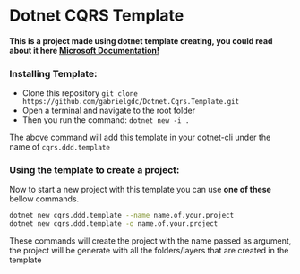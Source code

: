 # Dotnet CQRS Template

#### This is a project made using dotnet template creating, you could read about it here [Microsoft Documentation!](https://docs.microsoft.com/pt-br/dotnet/core/tutorials/cli-templates-create-project-template)

### Installing Template:

- Clone this repository ``git clone https://github.com/gabrielgdc/Dotnet.Cqrs.Template.git``
- Open a terminal and navigate to the root folder
- Then you run the command: `dotnet new -i .`

The above command will add this template in your dotnet-cli under the name of `cqrs.ddd.template`

### Using the template to create a project:

Now to start a new project with this template you can use **one of these** bellow commands.

```bash
dotnet new cqrs.ddd.template --name name.of.your.project
dotnet new cqrs.ddd.template -o name.of.your.project
```

These commands will create the project with the name passed as argument, the project will be generate with all the folders/layers that are created in the template


